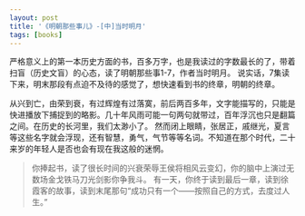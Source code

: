```yaml
---
layout: post
title: '《明朝那些事儿》-[中]当时明月'
tags: [books]
---
```


严格意义上的第一本历史方面的书，百多万字，也是我读过的字数最长的了，带着扫盲（历史文盲）的心态，读了明朝那些事1-7，作者当时明月。
说实话，7集读下来，明末那段有点迫不及待的感觉了，想快速看到书的终章，明朝的终章。

从兴到亡，由荣到衰，有过辉煌有过落寞，前后两百多年，文字能描写的，只能是快进播放下捕捉到的略影。几十年风雨可能一句两句就带过，百年浮沉也只是翻篇之间。在历史的长河里，我们太渺小了。
然而闭上眼睛，张居正，戚继光，夏言等这些名字就会浮现，还有智慧，勇气，气节等等名词。不知道在那个时代，二十来岁的年轻人是否也会有现在我这般的迷惘。

>你捧起书，读了很长时间的兴衰荣辱王侯将相风云变幻，你的脑中上演过无数场金戈铁马刀光剑影你争我斗。
有一天，你终于读到最后一章，读到徐霞客的故事，读到末尾那句“成功只有一个――按照自己的方式，去度过人生。”